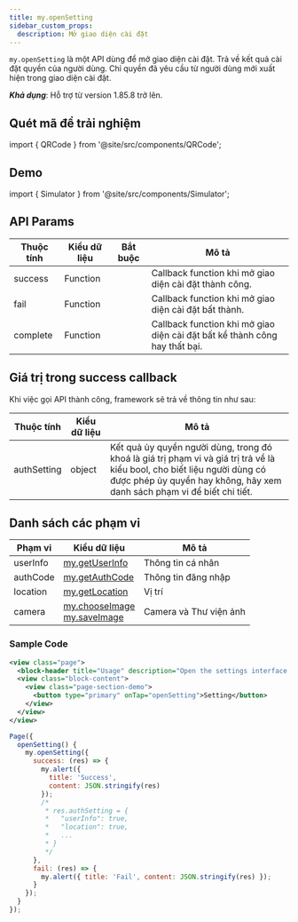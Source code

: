```yaml
---
title: my.openSetting
sidebar_custom_props:
  description: Mở giao diện cài đặt
---
```


`my.openSetting` là một API dùng để mở giao diện cài đặt. Trả về kết quả cài đặt quyền của người dùng. Chỉ quyền đã yêu cầu từ người dùng mới xuất hiện trong giao diện cài đặt.

**_Khả dụng_**: Hỗ trợ từ version 1.85.8 trở lên.

## Quét mã để trải nghiệm

import { QRCode } from '@site/src/components/QRCode';

<QRCode page="pages/api/open-setting/index" />

## Demo

import { Simulator } from '@site/src/components/Simulator';

<Simulator page="pages/api/open-setting/index" />

## API Params

| Thuộc tính | Kiểu dữ liệu | Bắt buộc | Mô tả                                                                      |
| ---------- | ------------ | :------: | -------------------------------------------------------------------------- |
| success    | Function     |          | Callback function khi mở giao diện cài đặt thành công.                     |
| fail       | Function     |          | Callback function khi mở giao diện cài đặt bất thành.                      |
| complete   | Function     |          | Callback function khi mở giao diện cài đặt bất kể thành công hay thất bại. |

## Giá trị trong success callback

Khi việc gọi API thành công, framework sẽ trả về thông tin như sau:

| Thuộc tính  | Kiểu dữ liệu | Mô tả                                                                                                                                                                                               |
| ----------- | ------------ | --------------------------------------------------------------------------------------------------------------------------------------------------------------------------------------------------- |
| authSetting | object       | Kết quả ủy quyền người dùng, trong đó khoá là giá trị phạm vi và giá trị trả về là kiểu bool, cho biết liệu người dùng có được phép ủy quyền hay không, hãy xem danh sách phạm vi để biết chi tiết. |

## Danh sách các phạm vi

| Phạm vi  | Kiểu dữ liệu                                                                                  | Mô tả                  |
| -------- | --------------------------------------------------------------------------------------------- | ---------------------- |
| userInfo | <a href="/docs/api/open/get-user-info">my.getUserInfo</a>                                     | Thông tin cá nhân      |
| authCode | <a href="/docs/api/open/get-auth-code">my.getAuthCode</a>                                     | Thông tin đăng nhập    |
| location | <a href="/docs/api/geo/location/get-location">my.getLocation</a>                              | Vị trí                 |
| camera   | <a href="/docs/api/media/image/save-image">my.chooseImage</a><br/><a href="">my.saveImage</a> | Camera và Thư viện ảnh |

### Sample Code

```xml
<view class="page">
  <block-header title="Usage" description="Open the settings interface. Returns the results of the user's permission settings. Only permissions requested from the user appear in the settings interface." />
  <view class="block-content">
    <view class="page-section-demo">
      <button type="primary" onTap="openSetting">Setting</button>
    </view>
  </view>
</view>
```

```js
Page({
  openSetting() {
    my.openSetting({
      success: (res) => {
        my.alert({
          title: 'Success',
          content: JSON.stringify(res)
        });
        /*
         * res.authSetting = {
         *   "userInfo": true,
         *   "location": true,
         *   ...
         * }
         */
      },
      fail: (res) => {
        my.alert({ title: 'Fail', content: JSON.stringify(res) });
      }
    });
  }
});
```
